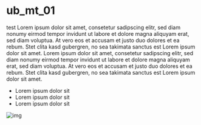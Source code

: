 # ub_mt_01
test
Lorem ipsum dolor sit amet, consetetur sadipscing elitr, sed diam nonumy eirmod tempor 
invidunt ut labore et dolore magna aliquyam erat, sed diam voluptua. At vero eos et accusam
et justo duo dolores et ea rebum. Stet clita kasd gubergren, no sea takimata sanctus est Lorem 
ipsum dolor sit amet. Lorem ipsum dolor sit amet, consetetur sadipscing elitr, sed diam nonumy 
eirmod tempor invidunt ut labore et dolore magna aliquyam erat, sed diam voluptua. At vero 
eos et accusam et justo duo dolores et ea rebum. Stet clita kasd gubergren,
no sea takimata sanctus est Lorem ipsum dolor sit amet.

- Lorem ipsum dolor sit
- Lorem ipsum dolor sit
- Lorem ipsum dolor sit

![img](https://cloud.githubusercontent.com/assets/25033550/21810032/76ad0ad6-d74a-11e6-9ee2-df9fb1e5cdd5.png)
